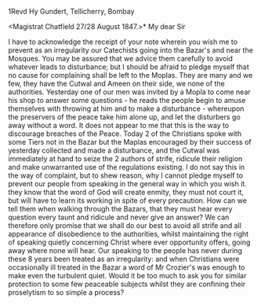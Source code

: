 1Revd Hy Gundert, Tellicherry, Bombay

 <Magistrat Chatfield 27/28 August 1847.>*
My dear Sir

I have to acknowledge the receipt of your note wherein you wish me to prevent as an irregularity our Catechists going into the Bazar's and near the Mosques. You may be assured that we advice them carefully to avoid whatever leads to disturbance; but I should be afraid to pledge myself that no cause for complaining shall be left to the Moplas. They are many and we few, they have the Cutwal and Ameen on their side, we none of the authorities. Yesterday one of our men was invited by a Mopla to come near his shop to answer some questions - he reads the people begin to amuse themselves with throwing at him and to make a disturbance - whereupon the preservers of the peace take him alone up, and let the disturbers go away without a word. It does not appear to me that this is the way to discourage breaches of the Peace. Today 2 of the Christians spoke with some Tiers not in the Bazar but the Maplas encouraged by their success of yesterday collected and made a disturbance, and the Cutwal was immediately at hand to seize the 2 authors of strife, ridicule their religion and make unwarranted use of the regulations existing. I do not say this in the way of complaint, but to shew reason, why I cannot pledge myself to prevent our people from speaking in the general way in which you wish it. they know that the word of God will create enmity, they must not court it, but will have to learn its working in spite of every precaution. How can we tell them when walking through the Bazars, that they must hear every question every taunt and ridicule and never give an answer? We can therefore only promise that we shall do our best to avoid all strife and all appearance of disobedience to the authorities, whilst maintaining the right of speaking quietly concerning Christ where ever opportunity offers, going away where none will hear. Our speaking to the people has never during these 8 years been treated as an irregularity: and when Christians were occasionally ill treated in the Bazar a word of Mr Crozier's was enough to make even the turbulent quiet. Would it be too much to ask you for similar protection to some few peaceable subjects whilst they are confining their proselytism to so simple a process? 
